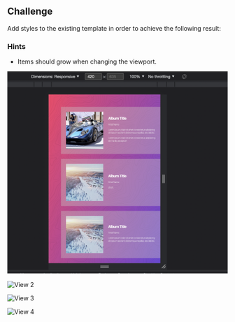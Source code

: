 ## Challenge

Add styles to the existing template in order to achieve the following result:

### Hints 
- Items should grow when changing the viewport.

![View 1](assets/images/view-1.png)

![View 2](assets/images/view-2.png)

![View 3](assets/images/view-3.png)

![View 4](assets/images/view-4.png)
